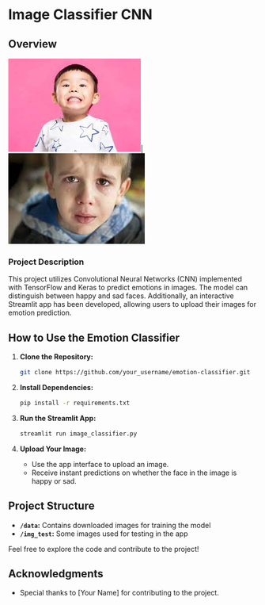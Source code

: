 # Image Classifier CNN

## Overview

![Happy Face](https://github.com/ignalazaro/Image-Classifier-CNN/blob/main/img_test/happy_test/descarga%20(1).jpeg)| ![Sad Face](https://github.com/ignalazaro/Image-Classifier-CNN/blob/main/img_test/sad_test/descarga%20(1).jpeg)


### Project Description

This project utilizes Convolutional Neural Networks (CNN) implemented with TensorFlow and Keras to predict emotions in images. The model can distinguish between happy and sad faces. Additionally, an interactive Streamlit app has been developed, allowing users to upload their images for emotion prediction.

## How to Use the Emotion Classifier

1. **Clone the Repository:**
    ```bash
    git clone https://github.com/your_username/emotion-classifier.git
    ```

2. **Install Dependencies:**
    ```bash
    pip install -r requirements.txt
    ```

3. **Run the Streamlit App:**
    ```bash
    streamlit run image_classifier.py
    ```

4. **Upload Your Image:**
    - Use the app interface to upload an image.
    - Receive instant predictions on whether the face in the image is happy or sad.

## Project Structure

- **`/data`:** Contains downloaded images for training the model
- **`/img_test`:** Some images used for testing in the app


Feel free to explore the code and contribute to the project!

## Acknowledgments

- Special thanks to [Your Name] for contributing to the project.



